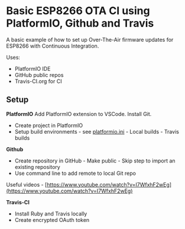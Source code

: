 # Basic ESP8266 OTA CI using PlatformIO, Github and Travis
 A basic example of how to set up Over-The-Air firmware updates for ESP8266 with Continuous Integration.
 
Uses:
 - PlatformIO IDE
 - GitHub public repos
 - Travis-CI.org for CI

## Setup
**PlatformIO**
Add PlatformIO extension to VSCode. Install Git.
 - Create project in PlatformIO
 - Setup build environments - see [platformio.ini](https://github.com/csgregg/csg-esp8266-rota/blob/master/platformio.ini)
		 - Local builds
		 - Travis builds 

**Github**
 - Create repository in GitHub 
		 - Make public
		 - Skip step to import an existing repository
 - Use command line to add remote to local Git repo

Useful videos - [https://www.youtube.com/watch?v=I7WfxhF2wEg](https://www.youtube.com/watch?v=I7WfxhF2wEg)

**Travis-CI**

 - Install Ruby and Travis locally
 - Create encrypted OAuth token 

<!--stackedit_data:
eyJoaXN0b3J5IjpbLTExNjU5MzY1OSw5MzU3ODIzNDYsMTAwMD
g4NjY0MCwtNTY4MDg4OTI5LC0xMTc1MzEzNDU5LC0xNjUxODUz
MF19
-->